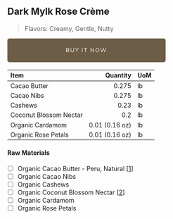 ## Dark Mylk Rose Crème
> Flavors: Creamy, Gentle, Nutty

[![Buy Now](/assets/images/buy-now.png "Buy Now")](https://shop.osocra.com/collections/bars/products/22011216)

| Item | Quantity | UoM  |
| :---     | ---:    | :--- |
| Cacao Butter   | 0.275   | lb    |
| Cacao Nibs  | 0.275   | lb    |
| Cashews   | 0.23  | lb      |
| Coconut Blossom Nectar   | 0.2 | lb      |
| Organic Cardamom   | 0.01 (0.16 oz) | lb      |
| Organic Rose Petals   | 0.01 (0.16 oz) | lb      |

#### Raw Materials
- [ ] Organic Cacao Butter - Peru, Natural [[1](/vendors)]
- [ ] Organic Cacao Nibs
- [ ] Organic Cashews
- [ ] Organic Coconut Blossom Nectar [[2](/vendors)]
- [ ] Organic Cardamom
- [ ] Organic Rose Petals
